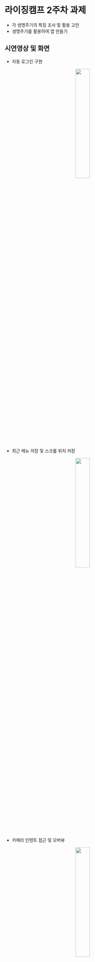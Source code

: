 # 라이징캠프 2주차 과제
+ 각 생명주기의 특징 조사 및 활용 고안
+ 생명주기를 활용하여 앱 만들기

## 시연영상 및 화면
- 자동 로그인 구현
<p align="center">
  <img width="30%" src="https://user-images.githubusercontent.com/85236336/230571761-43cf562a-cecc-4f84-b638-775a0d1866fa.gif">
</p>
<br>

- 최근 메뉴 저장 및 스크롤 위치 저장
<p align="center">
  <img width="30%" src="https://user-images.githubusercontent.com/85236336/230571911-2da30cc0-8da1-4d24-9e42-9c21a2c343f5.gif">
</p>
<br>

- 카메라 인텐트 접근 및 오버뷰
<p align="center">
  <img width="30%" src="https://user-images.githubusercontent.com/85236336/230571848-ca523f62-1bc1-4c6c-b3ef-08a9e2981eb8.gif">
</p>
<br>

### 앱 분석

앱을 분석한 결과 ‘카카오톡’은 다음의 기능들을 가지고 있었다.

- 자동 로그인 : 초기 로그인을 완료하면 앱을 재실행시 로그인을 수행하지 않는다.
- 최근 메뉴 저장: 앱 재실행시 최근 접근한 메뉴의 화면을 보여준다.
- 스크롤 위치 저장: 메뉴 전환시 이전 스크롤의 위치를 보여준다.
- 카메라 기능 중 오버뷰: 카메라 기능 활용 중 오버뷰 수행시 카메라 화면이 나오지 않도록 한다.

### 기능 설계

이번 프로젝트에서는 Activity LifeCycle을 활용하여 위 네 기능을 구현해보려고 시도하였다. 각 기능은 다음과 같이 구현해보고자 하였다.

- 자동 로그인
    
    SharedPreference의 데이터 파일에 회원의 Id, Pw 값을 저장해두고, onResume() 콜백에 사용자로부터 입력받은 값과 비교하여 로그인을 수행하는 로직을 작성하였다. 처음 로그인 성공 시 로그인 상태 값을 데이터 파일에 저장한다. 앱 재실행시 onCreate()에서 로그인 상태 값을 확인하고, 확인이 완료되면 친구 목록 화면으로 전환시킨다.
    
- 최근 메뉴 저장
    
    onResume()에 BottomNavigationView의 Fragment 화면 전환 로직을 작성하였다. onStop()에는 SharedPreference를 이용해 접근한 Item Id 값을 데이터 파일에 저장한다. onStart()에서는 앱 재실행시 저장한 Item Id를 받아 해당 Fragment를 띄우고, Bottom~View의 selectedItemId로 설정하여 어떤 메뉴의 화면인지를 표시해주었다.
    
- 스크롤 위치 저장 ⇒ 구현 실패
    
    onStop()에서 SharedReference를 이용해 데이터 파일에 ScrollView.scrollY 값을 받아 저장하였다.  onViewStateRestored()에는 저장된 scrollY 값을 받아와 ScrollView의 scrollTo()로 스크롤 위치를 변경하도록 설정하였다.
    
    → 작성한 코드를 모두 지워보았는데, Fragment 전환시에도 대상 Fragment의 스크롤 위치가 저장되는 것을 확인할 수 있었다. 다른 분들의 프로젝트에서는 RecyclerView를 이용했을때 스크롤 위치가 저장되지 않았는데, 기본적으로 제공되는 ContainerView로만 구성해서 그런 것 같다. RecyclerView로 목록을 작성할때도 스크롤 위치가 동일하게 작동하는지 확인해볼 필요가 있겠다.
    
    - LifeCycle을 연습하고 싶어서 추가로, 앱을 재실행했을 경우 스크롤 위치를 불러오는 것을 구현해보고 싶어 시도하였다. scrollY 값은 저장이 되었지만 scrollTo로는 적용이 안되었다.
    
- 카메라 기능 중 오버뷰 ⇒ 구현 실패
    
    암시적 인텐트를 이용해 카메라 앱을 불러오고자 했기 때문에 제어할 수 있는 부분이 아니었다.
    

### LifeCycle 활용

- onCreate()
    - Activity의 화면 Layout 정의 및 속성 설정, View Binding 및 SharedReferences 선언, BottomNavigationView 속성 설정, Fragment 선언, StatusBar 설정, 로그안 상태 확인 등
- onStart()
    - BottomNavigationView와 Fragment 연결(초기 설정) 및 저장된 Fragment 호출
    - 저장된 Scroll y 축 값 불러오는 작업
- onResume()
    - BottomNavigationView.setOnItemSelectedListener{} 정의(Fragment 화면 전환)
    - 로그인 로직 작성(로그인 상태 값 저장)
- onPause()
    - 카메라 해제 → 활용 못함
- onStop()
    - BottomNavigationView가 접근한 마지막 Fragment ID 저장
    - 스크롤 y축 저장
- onDestroy()
    - 카메라 앱을 제어하고자 했지만 인텐트였기에 시도도 못했다 → 활용 못함
    - Fragment LifeCycle에서 binding이라도 해제

### 화면 구성

- 로그인 화면(Activity)
- 계정 등록 액티비티(Activity)
- 스플래쉬 화면(Activity)
- 메인 액티비티(BottomNavigationView + 하위 프래그먼트들로 구성)
    - 친구 목록 화면(프래그먼트)
    - 채팅 목록 화면(프래그먼트)
    - 뷰 화면(프래그먼트)_생략 예정
    - 쇼핑 화면(프래그먼트)_생략 예정
    - 더보기 화면(프래그먼트)_생략 예정
- 채팅 액티비티(채팅 목록 화면을 통해 접근)
    - 하단 메뉴의 카메라 기능을 통해 카메라 인텐트 접근
